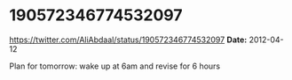 # 190572346774532097
https://twitter.com/AliAbdaal/status/190572346774532097
**Date:** 2012-04-12

Plan for tomorrow: wake up at 6am and revise for 6 hours
